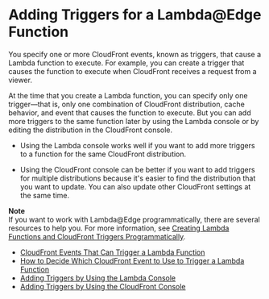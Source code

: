 # Adding Triggers for a Lambda@Edge Function<a name="lambda-edge-add-triggers"></a>

You specify one or more CloudFront events, known as triggers, that cause a Lambda function to execute\. For example, you can create a trigger that causes the function to execute when CloudFront receives a request from a viewer\.

At the time that you create a Lambda function, you can specify only one trigger—that is, only one combination of CloudFront distribution, cache behavior, and event that causes the function to execute\. But you can add more triggers to the same function later by using the Lambda console or by editing the distribution in the CloudFront console\.

+ Using the Lambda console works well if you want to add more triggers to a function for the same CloudFront distribution\.

+ Using the CloudFront console can be better if you want to add triggers for multiple distributions because it's easier to find the distribution that you want to update\. You can also update other CloudFront settings at the same time\.

**Note**  
If you want to work with Lambda@Edge programmatically, there are several resources to help you\. For more information, see [Creating Lambda Functions and CloudFront Triggers Programmatically](lambda-edge-create-programmatically.md)\.


+ [CloudFront Events That Can Trigger a Lambda Function](lambda-cloudfront-trigger-events.md)
+ [How to Decide Which CloudFront Event to Use to Trigger a Lambda Function](lambda-how-to-choose-event.md)
+ [Adding Triggers by Using the Lambda Console](lambda-edge-add-triggers-lam-console.md)
+ [Adding Triggers by Using the CloudFront Console](lambda-edge-add-triggers-cf-console.md)